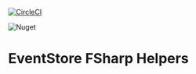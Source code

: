 [![CircleCI](https://circleci.com/gh/no1melman/EventStore/tree/main.svg?style=shield)](https://circleci.com/gh/no1melman/EventStore/tree/main)

![Nuget](https://img.shields.io/nuget/v/Melman.EventStore.Common?label=nuget%3A%20EventStore.Common&?style=for-the-badge)

# EventStore FSharp Helpers


